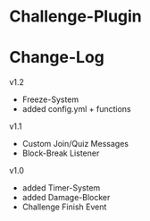 # Challenge-Plugin

# Change-Log

v1.2
- Freeze-System
- added config.yml + functions

v1.1
- Custom Join/Quiz Messages
- Block-Break Listener

v1.0
- added Timer-System
- added Damage-Blocker
- Challenge Finish Event